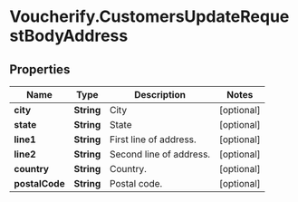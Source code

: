 # Voucherify.CustomersUpdateRequestBodyAddress

## Properties

Name | Type | Description | Notes
------------ | ------------- | ------------- | -------------
**city** | **String** | City | [optional] 
**state** | **String** | State | [optional] 
**line1** | **String** | First line of address. | [optional] 
**line2** | **String** | Second line of address. | [optional] 
**country** | **String** | Country. | [optional] 
**postalCode** | **String** | Postal code. | [optional] 


